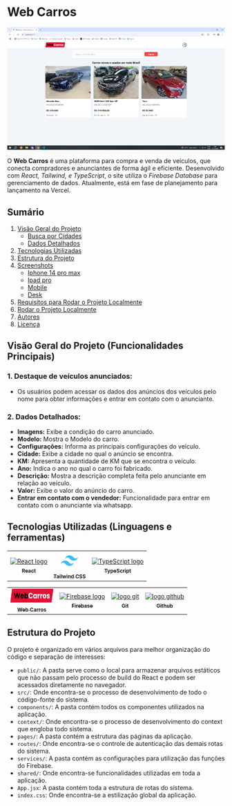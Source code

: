# Web Carros

![project-image](public/readme-images/web_carros1.png)

O **Web Carros** é uma plataforma para compra e venda de veículos, que conecta compradores e anunciantes de forma ágil e eficiente. Desenvolvido com _React, Tailwind, e TypeScript_, o site utiliza o _Firebase Database_ para gerenciamento de dados. Atualmente, está em fase de planejamento para lançamento na Vercel.

## Sumário

1. [Visão Geral do Projeto](#visão-geral-do-projeto-funcionalidades-principais)
   - [Busca por Cidades](#1-destaque-de-veículos-anunciados)
   - [Dados Detalhados](#2-dados-detalhados)
2. [Tecnologias Utilizadas](#tecnologias-utilizadas-linguagens-e-ferramentas)
3. [Estrutura do Projeto](#estrutura-do-projeto)
5. [Screenshots](#screenshots)
   - [Iphone 14 pro max](#iphone-14-pro-max)
   - [Ipad pro](#ipad-pro)
   - [Mobile](#mobile)
   - [Desk](#desk)
6. [Requisitos para Rodar o Projeto Localmente](#requisitos-para-rodar-o-projeto-localmente)
7. [Rodar o Projeto Localmente](#rodar-o-projeto-localmente)
8. [Autores](#autores)
9. [Licença](#licença)

## Visão Geral do Projeto (Funcionalidades Principais)

### 1. Destaque de veículos anunciados:

- Os usuários podem acessar os dados dos anúncios dos veículos pelo nome para obter informações e entrar em contato com o anunciante.

### 2. Dados Detalhados:

- **Imagens:** Exibe a condição do carro anunciado.
- **Modelo:** Mostra o Modelo do carro.
- **Configurações:** Informa as principais configurações do veículo.
- **Cidade:** Exibe a cidade no qual o anúncio se encontra.
- **KM:** Apresenta a quantidade de KM que se encontra o veículo.
- **Ano:** Indica o ano no qual o carro foi fabricado.
- **Descrição:** Mostra a descrição completa feita pelo anunciante em relação ao veículo.
- **Valor:** Exibe o valor do anúncio do carro.
- **Entrar em contato com o vendedor:** Funcionalidade para entrar em contato com o anunciante via whatsapp.

## Tecnologias Utilizadas (Linguagens e ferramentas)

<table>
    <tr>
      <td align="center">
        <a href="https://react.dev/">
          <img src="https://cdn.jsdelivr.net/gh/devicons/devicon/icons/react/react-original.svg" width="40px" alt="React logo" />
          <br />
          <sub>
            <b>React</b>
          </sub>
        </a>
      </td>
      <td align="center">
        <a href="https://tailwindcss.com/">
          <img src="https://github.com/devicons/devicon/blob/v2.16.0/icons/tailwindcss/tailwindcss-original.svg" width="40px" alt="Tailwind CSS logo" />
          <br />
          <sub>
            <b>Tailwind CSS</b>
          </sub>
        </a>
      </td>
      <td align="center">
        <a href="https://www.typescriptlang.org/">
          <img src="https://cdn.jsdelivr.net/gh/devicons/devicon/icons/typescript/typescript-plain.svg" width="40px" alt="TypeScript logo" />
          <br />
          <sub>
            <b>TypeScript</b>
          </sub>
        </a>
      </td>
    </tr>
</table>
<table border-style="none">
  <tr>
      <td align="center">
        <a href="https://github.com/MarcioJorgeMelo/web-carros">
          <img src="src/assets/logo.svg" width="100px;" height="32px;" alt="logo Web Carros"/>
          <br />
          <sub>
            <b>Web Carros</b>
          </sub>
        </a>
      </td>
    <td align="center">
        <a href="https://firebase.google.com/">
          <img src="https://cdn.jsdelivr.net/gh/devicons/devicon/icons/firebase/firebase-plain.svg" width="40px" alt="Firebase logo" />
          <br />
          <sub>
            <b>Firebase</b>
          </sub>
        </a>
      </td>
    <td align="center">
      <a href="https://git-scm.com/">
        <img src="https://cdn.jsdelivr.net/gh/devicons/devicon@latest/icons/git/git-original.svg" width="35px;" alt="logo git"/><br />
        <sub>
          <b>Git</b>
        </sub>
      </a>
    </td>
    <td align="center">
      <a href="https://github.com/">
        <img src="https://cdn.jsdelivr.net/gh/devicons/devicon@latest/icons/github/github-original.svg" width="35px;" alt="logo github"/>
        <br />
        <sub margin-top="50px;">
          <b>Github</b>
        </sub>
      </a>
    </td>
  </tr>
</table>

## Estrutura do Projeto

O projeto é organizado em vários arquivos para melhor organização do código e separação de interesses:

- `public/`: A pasta serve como o local para armazenar arquivos estáticos que não passam pelo processo de build do React e podem ser acessados diretamente no navegador.
- `src/`: Onde encontra-se o processo de desenvolvimento de todo o código-fonte do sistema.
- `components/`: A pasta contém todos os componentes utilizados na aplicação.
- `context/`: Onde encontra-se o processo de desenvolvimento do context que engloba todo sistema.
- `pages/`: A pasta contém a estrutura das páginas da aplicação.
- `routes/`: Onde encontra-se o controle de autenticação das demais rotas do sistema.
- `services/`: A pasta contém as configurações para utilização das funções do Firebase.
- `shared/`: Onde encontra-se funcionalidades utilizadas em toda a aplicação.
- `App.jsx`: A pasta contém toda a estrutura de rotas do sistema.
- `index.css`: Onde encontra-se a estilização global da aplicação.
